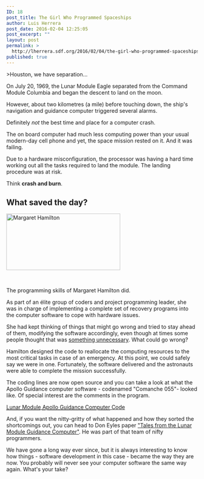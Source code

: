 ```yaml
---
ID: 18
post_title: The Girl Who Programmed Spaceships
author: Luis Herrera
post_date: 2016-02-04 12:25:05
post_excerpt: ""
layout: post
permalink: >
  http://lherrera.sdf.org/2016/02/04/the-girl-who-programmed-spaceships/
published: true
---
```

&gt;Houston, we have separation...

On July 20, 1969, the Lunar Module Eagle separated from the Command Module Columbia and began the descent to land on the moon.

However, about two kilometres (a mile) before touching down, the ship's navigation and guidance computer triggered several alarms.

Definitely *not* the best time and place for a computer crash.

The on board computer had much less computing power than your usual modern-day cell phone and yet, the space mission rested on it. And it was failing.

Due to a hardware misconfiguration, the processor was having a hard time working out all the tasks required to land the module. The landing procedure was at risk.

Think **crash and burn**.

## What saved the day? ##

<img class="aligncenter size-medium wp-image-22" src="http://lherrera.sdf.org/wp-content/uploads/2016/02/Margaret_Hamilton-300x149.jpg" alt="Margaret Hamilton" width="300" height="149" />

&nbsp;

The programming skills of Margaret Hamilton did.

As part of an élite group of coders and project programming leader, she was in charge of implementing a complete set of recovery programs into the computer software to cope with hardware issues.

She had kept thinking of things that might go wrong and tried to stay ahead of them, modifying the software accordingly, even though at times some people thought that was <a href="http://www.wired.com/2015/10/margaret-hamilton-nasa-apollo/" target="_blank">something unnecessary</a>. What could go wrong?

Hamilton designed the code to reallocate the computing resources to the most critical tasks in case of an emergency. At this point, we could safely say we were in one. Fortunately, the software delivered and the astronauts were able to complete the mission successfully.

The coding lines are now open source and you can take a look at what the Apollo Guidance computer software - codenamed "Comanche 055"- looked like. Of special interest are the comments in the program.

<a href="https://news.ycombinator.com/item?id=8063192" target="_blank"><abbr title="Lunar Module">Lunar Module</abbr> <abbr title="Apollo Guidance Computer">Apollo Guidance Computer</abbr> Code</a>

And, if you want the nitty-gritty of what happened and how they sorted the shortcomings out, you can head to Don Eyles paper <a href="http://www.doneyles.com/LM/Tales.html" target="_blank">"Tales from the Lunar Module Guidance Computer"</a>. He was part of that team of nifty programmers.

We have gone a long way ever since, but it is always interesting to know how things - software development in this case - became the way they are now. You probably will never see your computer software the same way again. What's your take?